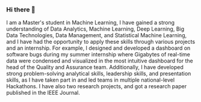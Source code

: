 ### Hi there 👋

I am a Master's student in Machine Learning, I have gained a strong understanding of Data Analytics, Machine Learning, Deep Learning, Big Data Technologies, Data Management, and Statistical Machine Learning, and I have had the opportunity to apply these skills through various projects and an internship. For example, I designed and developed a dashboard on software bugs during my summer internship where Gigabytes of real-time data were condensed and visualized in the most intuitive dashboard for the head of the Quality and Assurance team. Additionally, I have developed strong problem-solving analytical skills, leadership skills, and presentation skills, as I have taken part in and led teams in multiple national-level Hackathons. I have also two research projects, and got a research paper published in the IEEE Journal.

<!--
**akshaaayyy/akshaaayyy** is a ✨ _special_ ✨ repository because its `README.md` (this file) appears on your GitHub profile.

Here are some ideas to get you started:

- 🔭 I’m currently working on ...
- 🌱 I’m currently learning ...
- 👯 I’m looking to collaborate on ...
- 🤔 I’m looking for help with ...
- 💬 Ask me about ...
- 📫 How to reach me: ...
- 😄 Pronouns: ...
- ⚡ Fun fact: ...
-->
